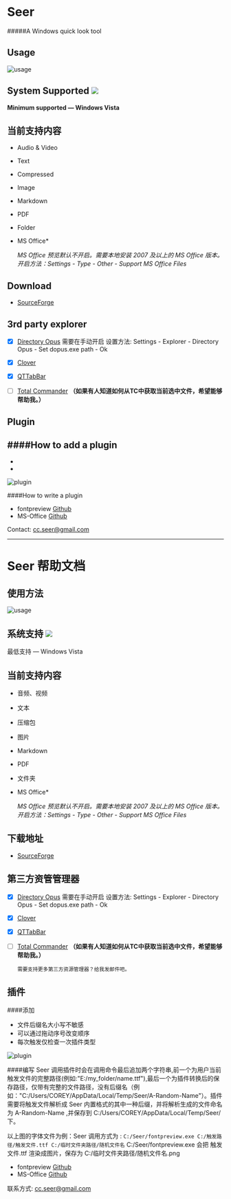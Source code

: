 # Seer 
#####A Windows quick look tool

## Usage

![usage](https://raw.githubusercontent.com/ccseer/Seer/master/img/md.jpg)




## System Supported ![](https://raw.githubusercontent.com/ccseer/Seer/master/img/windows-logo.png)

**Minimum supported — Windows Vista**

## 当前支持内容

- Audio & Video
- Text
- Compressed
- Image
- Markdown
- PDF
- Folder
- MS Office*
	
	*MS Office 预览默认不开启。需要本地安装 2007 及以上的 MS Office 版本。
    开启方法：Settings - Type - Other - Support MS Office Files*
	

## Download

- [SourceForge](https://sourceforge.net/projects/ccseer/)

## 3rd party explorer

- [x] [Directory Opus](https://www.gpsoft.com.au/)
		需要在手动开启
        设置方法: Settings - Explorer - Directory Opus - Set dopus.exe path - Ok
      
- [x] [Clover](http://ejie.me/)
      
- [x] [QTTabBar](https://sourceforge.net/projects/qttabbar/)
      
- [ ] [Total Commander](http://www.ghisler.com/)  **（如果有人知道如何从TC中获取当前选中文件，希望能够帮助我。）**
      

## Plugin
####How to add a plugin
- 
- 
- 

![plugin](https://raw.githubusercontent.com/ccseer/Seer/master/img/plugins-add.jpg)

####How to write a plugin


- fontpreview [Github](https://github.com/ccseer/Seer-plugins/blob/master/font/fontpreview_py.py)
- MS-Office  [Github](https://github.com/ccseer/Seer-plugins/blob/master/ms-office/1syt.py)


Contact: cc.seer@gmail.com



* * *


# Seer 帮助文档 

## 使用方法

![usage](https://raw.githubusercontent.com/ccseer/Seer/master/img/md.jpg)




## 系统支持 ![](https://raw.githubusercontent.com/ccseer/Seer/master/img/windows-logo.png)

最低支持 — Windows Vista

## 当前支持内容

- 音频、视频
- 文本
- 压缩包
- 图片
- Markdown
- PDF
- 文件夹
- MS Office*
		
	*MS Office 预览默认不开启。需要本地安装 2007 及以上的 MS Office 版本。
	开启方法：Settings - Type - Other - Support MS Office Files*
	

## 下载地址

- [SourceForge](https://sourceforge.net/projects/ccseer/)

## 第三方资管管理器

- [x] [Directory Opus](https://www.gpsoft.com.au/)
		需要在手动开启
        设置方法: Settings - Explorer - Directory Opus - Set dopus.exe path - Ok
      
- [x] [Clover](http://ejie.me/)
      
- [x] [QTTabBar](https://sourceforge.net/projects/qttabbar/)
      
- [ ] [Total Commander](http://www.ghisler.com/)  **（如果有人知道如何从TC中获取当前选中文件，希望能够帮助我。）**
      
      需要支持更多第三方资源管理器？给我发邮件吧。

## 插件
####添加
- 文件后缀名大小写不敏感
- 可以通过拖动序号改变顺序
- 每次触发仅检查一次插件类型

![plugin](https://raw.githubusercontent.com/ccseer/Seer/master/img/plugins-add.jpg)

####编写
Seer 调用插件时会在调用命令最后追加两个字符串,前一个为用户当前触发文件的完整路径(例如:"E:/my_folder/name.ttf"),最后一个为插件转换后的保存路径，仅带有完整的文件路径，没有后缀名（例如："C:/Users/COREY/AppData/Local/Temp/Seer/A-Random-Name"）。插件需要将触发文件解析成 Seer 内置格式的其中一种后缀，并将解析生成的文件命名为 A-Random-Name ,并保存到 C:/Users/COREY/AppData/Local/Temp/Seer/ 下。

以上图的字体文件为例：Seer 调用方式为 :
	`C:/Seer/fontpreview.exe C:/触发路径/触发文件.ttf C:/临时文件夹路径/随机文件名`
C:/Seer/fontpreview.exe 会把 触发文件.ttf 渲染成图片，保存为 C:/临时文件夹路径/随机文件名.png

- fontpreview [Github](https://github.com/ccseer/Seer-plugins/blob/master/font/fontpreview_py.py)
- MS-Office  [Github](https://github.com/ccseer/Seer-plugins/blob/master/ms-office/1syt.py)

联系方式: cc.seer@gmail.com

    
    
      
	 
    
    


















